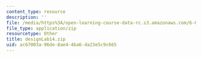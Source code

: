 ```yaml
---
content_type: resource
description: ''
file: /media/https%3A/open-learning-course-data-rc.s3.amazonaws.com/6-01sc-introduction-to-electrical-engineering-and-computer-science-i-spring-2011/ac67003a96de8ae44ba6da23e5c9c665_designLab14.zip
file_type: application/zip
resourcetype: Other
title: designLab14.zip
uid: ac67003a-96de-8ae4-4ba6-da23e5c9c665
---
```

